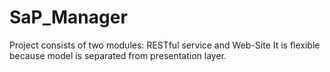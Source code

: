 # SaP_Manager
Project consists of two modules: RESTful service and Web-Site It is flexible because model is separated from presentation layer.
